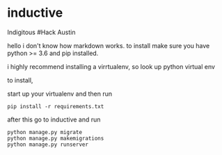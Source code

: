 # inductive
Indigitous #Hack Austin

hello i don't know how markdown works.
to install make sure you have python >= 3.6 and pip installed. 

i highly recommend installing a virrtualenv, so look up python virtual env

to install,

start up your virtualenv
and then run 
```
pip install -r requirements.txt
```

after this go to inductive and run
```
python manage.py migrate
python manage.py makemigrations
python manage.py runserver
```
